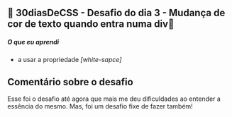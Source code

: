 ## 🚀 30diasDeCSS  - Desafio do dia 3 - Mudança de cor de texto quando entra numa div🚀

##### O que eu aprendi

* a usar a propriedade *[white-sapce]*

 ## Comentário sobre o desafio
 Esse foi o desafio até agora que mais me deu dificuldades ao entender a essência do mesmo.
 Mas, foi um desafio fixe de fazer também!

 
